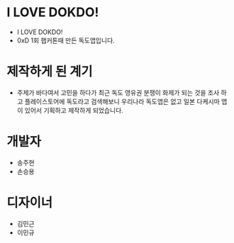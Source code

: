#  I LOVE DOKDO!
* I LOVE DOKDO!  
* 0xD 1회 햅커톤때 만든 독도앱입니다.

# 제작하게 된 계기
* 주제가 바다여서 고민을 하다가 최근 독도 영유권 분쟁이 화제가 되는 것을 조사 하고 플레이스토어에 독도라고 검색해보니 우리나라 독도앱은 없고 일본 다케시마 앱이 있어서 기획하고 제작하게 되었습니다.

# 개발자
* 송주현 
* 손승용

# 디자이너 
* 김민근 
* 이민규
